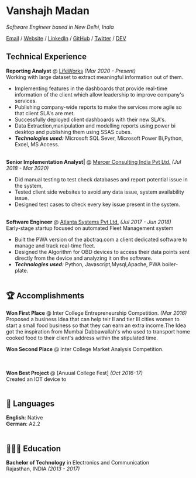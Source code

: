 # Vanshajh Madan

_Software Engineer based in New Delhi, India_ <br>

[Email](mailto:vanshajhm@gmail.com) / [Website]() / [LinkedIn](https://www.linkedin.com/in/vanshajh-madan-79b2b6a1/) / [GitHub](https://github.com/vanshajhmadan/) / [Twitter](https://twitter.com/vanshajh_madan/) / [DEV](/)

##   Technical Experience

**Reporting Analyst** @ [LifeWorks](https://us.lifeworks.com/) _(Mar 2020 - Present)_ <br>
Working with large dataset to extract meaningful information out of them.
  - Implementing features in the dashboards that provide real-time information of the client which allow leadership to improve company's services. 
  - Publishing company-wide reports to make the services more agile so that client SLA's are met.
  - Successfully deployed client dashboards with their new SLA's.
  - Data Extraction,manipulation and modelling reports using power bi desktop and publishing them using SSAS cubes.
  - **_Technologies used:_** Microsoft SQL Sever, Microsoft Power Bi,Python, Excel, MS Access.
<br><br>

**Senior Implementation Analyst|** @ [Mercer Consulting India Pvt Ltd.](https://www.mercer.com/) _(Jul 2018 - Mar 2020)_ <br>
  - Did manual testing to test check databases and report potential issue in the system,
  - Tested client side websites to avoid any data issue, system availability issue.
  - Designed test cases to check every key issue present in the system.
<br><br>

**Software Engineer** @ [Atlanta Systems Pvt Ltd.](https://www.atlantasys.com//) _(Jul 2017 - Jun 2018)_ <br>
Early-stage startup focused on automated Fleet Management system
  - Built the PWA version of the abctraq.com a client dedicated software to manage and track real-time fleet.
  - Designed the Algorithm for OBD devices to access their data points sent directly from the device and analyzing it on the software. 
  - **_Technologies used:_** Python, Javascript,Mysql,Apache, PWA boiler-plate.
<br><br>
    

  
## 🏆 Accomplishments

**Won First Place** @ Inter College Entrepreneurship Competition. _(Mar 2016)_ <br>
Proposed a business Idea that can help teir II and tier III cities women to start a small food business so that they can earn an extra income.The Idea got the inspiration from Mumbai Dabbawallah's who used to transport home cooked food to their client's address within the stipulated time.

**Won Second Place** @ Inter College Market Analysis Competition. <br>
<br><br>

**Won Best Project** @ [Anuual College Fest] _(Oct 2016-17)_<br>
Created an IOT device to 
<br><br>

## 💬 Languages

**English**: Native <br>
**German**: A2.2
<br><br>

## 👩🏼‍🎓 Education

**Bachelor of Technology** in Electronics and Communication <br>
  Rajasthan, INDIA _(2013 - 2017)_
